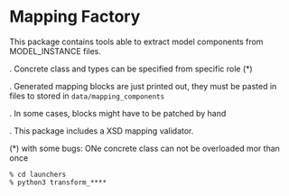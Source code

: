 # Mapping Factory

This package contains tools able to extract model components from MODEL_INSTANCE files.

. Concrete class and types can be specified from specific role (*)

. Generated mapping blocks are just printed out, they must be pasted in files to stored in `data/mapping_components`

. In some cases, blocks might have to be patched by hand

. This package includes a XSD mapping validator.

(*) with some bugs: ONe concrete class can not be overloaded mor than once 

```shell
% cd launchers
% python3 transform_****
```